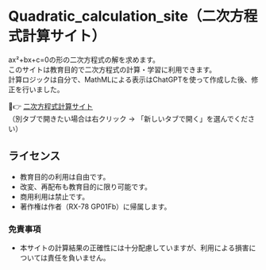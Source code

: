 # Quadratic_calculation_site（二次方程式計算サイト）
ax²+bx+c=0の形の二次方程式の解を求めます。  
このサイトは教育目的で二次方程式の計算・学習に利用できます。  
計算ロジックは自分で、MathMLによる表示はChatGPTを使って作成した後、修正を行いました。

🔗👉 [二次方程式計算サイト](https://rx-78-gp01fb.github.io/Quadratic_calculation_site/)  
（別タブで開きたい場合は右クリック → 「新しいタブで開く」を選んでください）

## ライセンス

- 教育目的の利用は自由です。
- 改変、再配布も教育目的に限り可能です。
- 商用利用は禁止です。
- 著作権は作者（RX-78 GP01Fb）に帰属します。

### 免責事項
- 本サイトの計算結果の正確性には十分配慮していますが、利用による損害については責任を負いません。
